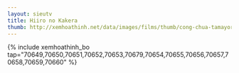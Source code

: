 ```yaml
---
layout: sieutv
title: Hiiro no Kakera
thumb: http://xemhoathinh.net/data/images/films/thumb/cong-chua-tamayori-hiiro-no-kakera-2012.jpg
---
```

{% include xemhoathinh_bo tap="70649,70650,70651,70652,70653,70679,70654,70655,70656,70657,70658,70659,70660" %} 
